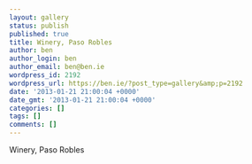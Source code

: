 ```yaml
---
layout: gallery
status: publish
published: true
title: Winery, Paso Robles
author: ben
author_login: ben
author_email: ben@ben.ie
wordpress_id: 2192
wordpress_url: https://ben.ie/?post_type=gallery&amp;p=2192
date: '2013-01-21 21:00:04 +0000'
date_gmt: '2013-01-21 21:00:04 +0000'
categories: []
tags: []
comments: []
---
```

<p>Winery, Paso Robles</p>
